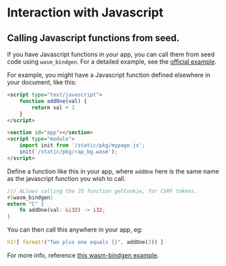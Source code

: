 # Interaction with Javascript

## Calling Javascript functions from seed.
If you have Javascript functions in your app, you can call them from seed code using 
`wasm_bindgen`. For a detailed
example, see the [official example](https://github.com/seed-rs/seed/tree/master/examples/update_from_js).

For example, you might have a Javascript function defined elsewhere in your document,
like this:
```html
<script type="text/javascript">
    function addOne(val) {
        return val + 1
    }
</script>

<section id="app"></section>
<script type="module">
    import init from '/static/pkg/mypage.js';
    init('/static/pkg/rap_bg.wasm');
</script>
```

Define a function like this in your app, where `addOne` here is the same name as the
javascript function you wish to call.
```rust
/// ALlows calling the JS function getCookie, for CSRF tokens.
#[wasm_bindgen]
extern "C" {
    fn addOne(val: &i32) -> i32;
}
```

You can then call this anywhere in your app, eg:
```rust
h1![ format!("Two plus one equals {}", addOne(2)) ]
```

For more info, reference [this wasm-bindgen example](https://rustwasm.github.io/wasm-bindgen/examples/import-js.html).